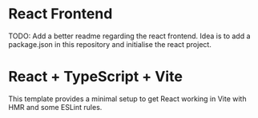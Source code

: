 # React Frontend

TODO: Add a better readme regarding the react frontend.
Idea is to add a package.json in this repository and initialise the react project.

# React + TypeScript + Vite

This template provides a minimal setup to get React working in Vite with HMR and some ESLint rules.
